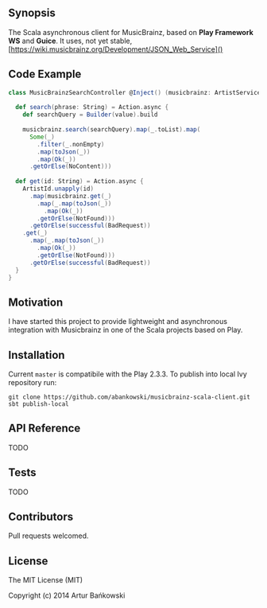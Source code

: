 ## Synopsis

The Scala asynchronous client for MusicBrainz, based on **Play Framework WS** and **Guice**. It uses, not yet stable,  [https://wiki.musicbrainz.org/Development/JSON_Web_Service]()

## Code Example

```scala
class MusicBrainzSearchController @Inject() (musicbrainz: ArtistService) extends Controller {
 
  def search(phrase: String) = Action.async {
    def searchQuery = Builder(value).build
           
    musicbrainz.search(searchQuery).map(_.toList).map(
      Some(_)
        .filter(_.nonEmpty)
        .map(toJson(_))
        .map(Ok(_))
      .getOrElse(NoContent)))
      
  def get(id: String) = Action.async {
    ArtistId.unapply(id)
      .map(musicbrainz.get(_)
        .map(_.map(toJson(_))
          .map(Ok(_))
        .getOrElse(NotFound)))
      .getOrElse(successful(BadRequest))
    .get(_)
      .map(_.map(toJson(_))
        .map(Ok(_))
        .getOrElse(NotFound)))
      .getOrElse(successful(BadRequest))
  }
}
```

## Motivation

I have started this project to provide lightweight and asynchronous integration with Musicbrainz in one of the Scala projects based on Play.

## Installation

Current `master` is compatibile with the Play 2.3.3. To publish into local Ivy repository run:

    git clone https://github.com/abankowski/musicbrainz-scala-client.git
    sbt publish-local

## API Reference

TODO

## Tests

TODO

## Contributors

Pull requests welcomed.

## License

The MIT License (MIT)

Copyright (c) 2014 Artur Bańkowski